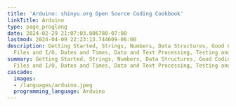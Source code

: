 ```yaml
---
title: 'Arduino: shinyu.org Open Source Coding Cookbook'
linkTitle: Arduino
type: page_proglang
date: 2024-02-29 21:07:03.006780-07:00
lastmod: 2024-04-09 22:23:13.744609-06:00
description: Getting Started, Strings, Numbers, Data Structures, Good Coding Practices,
  Files and I/O, Dates and Times, Data and Text Processing, Testing and…
summary: Getting Started, Strings, Numbers, Data Structures, Good Coding Practices,
  Files and I/O, Dates and Times, Data and Text Processing, Testing and…
cascade:
  images:
  - /languages/arduino.jpeg
  programming_language: Arduino
---
```

